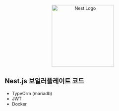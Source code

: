 <p align="center">
  <a href="http://nestjs.com/" target="blank"><img src="https://nestjs.com/img/logo-small.svg" width="200" alt="Nest Logo" /></a>
</p>

## Nest.js 보일러플레이트 코드  

- TypeOrm (mariadb)
- JWT
- Docker